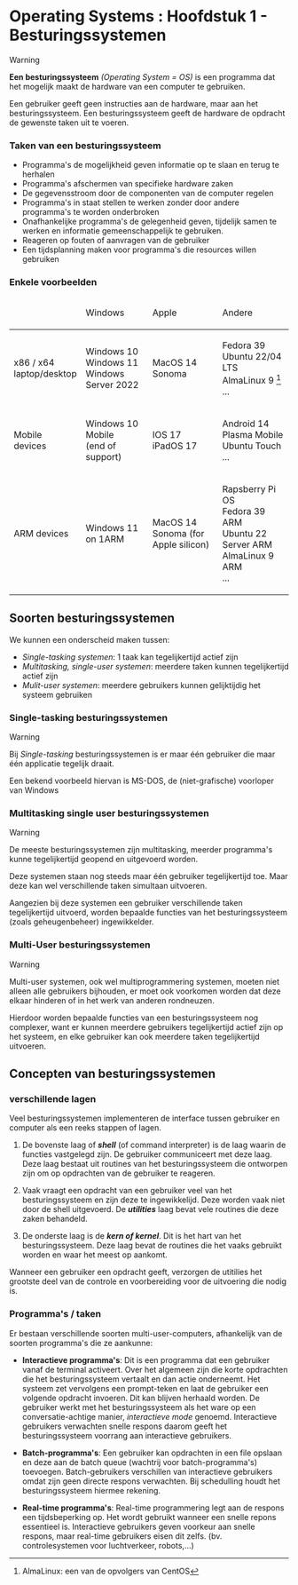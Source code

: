 # Operating Systems : Hoofdstuk 1 - Besturingssystemen

>[!WARNING]
>**Een besturingssysteem** _(Operating System = OS)_ is een programma dat het mogelijk maakt de hardware van een computer te gebruiken. 

Een gebruiker geeft geen instructies aan de hardware, maar aan het besturingssysteem. Een besturingssysteem geeft de hardware de opdracht de gewenste taken uit te voeren. 

### Taken van een besturingssysteem

- Programma's de mogelijkheid geven informatie op te slaan en terug te herhalen
- Programma's afschermen van specifieke hardware zaken
- De gegevensstroom door de componenten van de computer regelen
- Programma's in staat stellen te werken zonder door andere programma's te worden onderbroken
- Onafhankelijke programma's de gelegenheid geven, tijdelijk samen te werken en informatie gemeenschappelijk te gebruiken.
- Reageren op fouten of aanvragen van de gebruiker
- Een tijdsplanning maken voor programma's die resources willen gebruiken

### Enkele voorbeelden

<table>
<thead>
<td></td>
<td>

Windows

</td>
<td>

Apple

</td>
<td>

Andere

</td>
<tbody>
<tr>
<td>

x86 / x64 <br>
laptop/desktop</td>

<td>

Windows 10 <br>
Windows 11 <br>
Windows Server 2022

</td>
<td>

MacOS 14 <br>
Sonoma

</td>
<td>

Fedora 39 <br>
Ubuntu 22/04 LTS <br>
AlmaLinux 9 [^1] <br>
...

</td>
</tr>
<tr>
<td>Mobile devices</td>
<td>

Windows 10 Mobile <br>
(end of support)

</td>
<td>

IOS 17 <br>
iPadOS 17

</td>
<td>

Android 14 <br>
Plasma Mobile <br>
Ubuntu Touch <br>
...

</td>
</tr>
<tr>
<td>ARM devices</td>
<td>

Windows 11 on 1ARM

</td>
<td>

MacOS 14 <br>
Sonoma
(for Apple silicon)

</td>
<td>

 Rapsberry Pi OS <br>
 Fedora 39 ARM <br>
 Ubuntu 22 Server ARM <br>
 AlmaLinux 9 ARM <br>
 ...

</td>
</tr>
</tbody>
</thead>
</table>

[^1]: AlmaLinux: een van de opvolgers van CentOS

## Soorten besturingssystemen

We kunnen een onderscheid maken tussen:

- _Single-tasking systemen_: 1 taak kan tegelijkertijd actief zijn
- _Multitasking, single-user systemen_: meerdere taken kunnen tegelijkertijd actief zijn
- _Mulit-user systemen_: meerdere gebruikers kunnen gelijktijdig het systeem gebruiken

### Single-tasking besturingssystemen

>[!Warning]
>Bij _Single-tasking_ besturingssystemen is er maar één gebruiker die maar één applicatie tegelijk draait. 

Een bekend voorbeeld hiervan is MS-DOS, de (niet-grafische) voorloper van Windows

### Multitasking single user besturingssystemen

>[!warning]
>De meeste besturingssystemen zijn multitasking, meerder programma's kunne tegelijkertijd geopend en uitgevoerd worden.

Deze systemen staan nog steeds maar één gebruiker tegelijkertijd toe. Maar deze kan wel verschillende taken simultaan uitvoeren. 

Aangezien bij deze systemen een gebruiker verschillende taken tegelijkertijd uitvoerd, worden bepaalde functies van het besturingssysteem (zoals geheugenbeheer) ingewikkelder.

### Multi-User besturingssystemen

>[!warning]
>Multi-user systemen, ook wel multiprogrammering systemen, moeten niet alleen alle gebruikers bijhouden, er moet ook voorkomen worden dat deze elkaar hinderen of in het werk van anderen rondneuzen.

Hierdoor worden bepaalde functies van een besturingssysteem nog complexer, want er kunnen meerdere gebruikers tegelijkertijd actief zijn op het systeem, en elke gebruiker kan ook meerdere taken tegelijkertijd uitvoeren.

## Concepten van besturingssystemen

### verschillende lagen

Veel besturingssystemen implementeren de interface tussen gebruiker en computer als een reeks stappen of lagen. 

1. De bovenste laag of _**shell**_ (of command interpreter) is de laag waarin de functies vastgelegd zijn. De gebruiker communiceert met deze laag. Deze laag bestaat uit routines van het besturingssysteem die ontworpen zijn om op opdrachten van de gebruiker te reageren.

2. Vaak vraagt een opdracht van een gebruiker veel van het besturingssysteem en zijn deze te ingewikkelijd. Deze worden vaak niet door de shell uitgevoerd. De _**utilities**_ laag bevat vele routines die deze zaken behandeld.

3. De onderste laag is de _**kern of kernel**_. Dit is het hart van het besturingssysteem. Deze laag bevat de routines die het vaaks gebruikt worden en waar het meest op aankomt.

Wanneer een gebruiker een opdracht geeft, verzorgen de utitilies het grootste deel van de controle en voorbereiding voor de uitvoering die nodig is.

### Programma's / taken

Er bestaan verschillende soorten multi-user-computers, afhankelijk van de soorten programma's die ze aankunne:

- **Interactieve programma's**: Dit is een programma dat een gebruiker vanaf de terminal activeert. Over het algemeen zijn die korte opdrachten die het besturingssysteem vertaalt en dan actie onderneemt. Het systeem zet vervolgens een prompt-teken en laat de gebruiker een volgende opdracht invoeren. Dit kan blijven herhaald worden. De gebruiker werkt met het besturingssysteem als het ware op een conversatie-achtige manier, _interactieve mode_ genoemd. Interactieve gebruikers verwachten snelle respons daarom geeft het besturingssysteem voorrang aan interactieve gebruikers.

- **Batch-programma's**: Een gebruiker kan opdrachten in een file opslaan en deze aan de batch queue (wachtrij voor batch-programma's) toevoegen. Batch-gebruikers verschillen van interactieve gebruikers omdat zijn geen directe respons verwachten. Bij schedulling houdt het besturingssysteem hiermee rekening.

- **Real-time programma's**: Real-time programmering legt aan de respons een tijdsbeperking op. Het wordt gebruikt wanneer een snelle repons essentieel is. Interactieve gebruikers geven voorkeur aan snelle respons, maar real-time gebruikers eisen dit zelfs. (bv. controlesystemen voor luchtverkeer, robots,...)